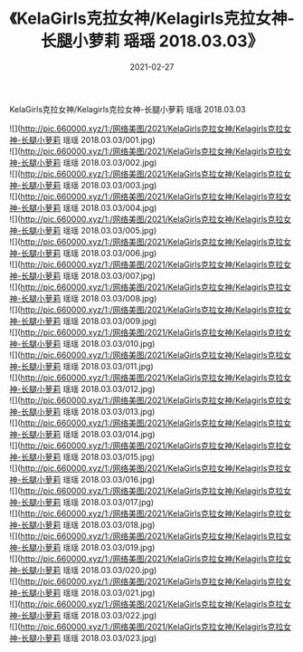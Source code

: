 ﻿---
layout: post
title:  《KelaGirls克拉女神/Kelagirls克拉女神-长腿小萝莉 瑶瑶 2018.03.03》
date:   2021-02-27
img: http://pic.660000.xyz/1:/网络美图/2021/KelaGirls克拉女神/Kelagirls克拉女神-长腿小萝莉 瑶瑶 2018.03.03/000.jpg
categories: [美女, 清纯, 唯美]
---

KelaGirls克拉女神/Kelagirls克拉女神-长腿小萝莉 瑶瑶 2018.03.03

 ![](http://pic.660000.xyz/1:/网络美图/2021/KelaGirls克拉女神/Kelagirls克拉女神-长腿小萝莉 瑶瑶 2018.03.03/001.jpg) <br>![](http://pic.660000.xyz/1:/网络美图/2021/KelaGirls克拉女神/Kelagirls克拉女神-长腿小萝莉 瑶瑶 2018.03.03/002.jpg) <br>![](http://pic.660000.xyz/1:/网络美图/2021/KelaGirls克拉女神/Kelagirls克拉女神-长腿小萝莉 瑶瑶 2018.03.03/003.jpg) <br>![](http://pic.660000.xyz/1:/网络美图/2021/KelaGirls克拉女神/Kelagirls克拉女神-长腿小萝莉 瑶瑶 2018.03.03/004.jpg) <br>![](http://pic.660000.xyz/1:/网络美图/2021/KelaGirls克拉女神/Kelagirls克拉女神-长腿小萝莉 瑶瑶 2018.03.03/005.jpg) <br>![](http://pic.660000.xyz/1:/网络美图/2021/KelaGirls克拉女神/Kelagirls克拉女神-长腿小萝莉 瑶瑶 2018.03.03/006.jpg) <br>![](http://pic.660000.xyz/1:/网络美图/2021/KelaGirls克拉女神/Kelagirls克拉女神-长腿小萝莉 瑶瑶 2018.03.03/007.jpg) <br>![](http://pic.660000.xyz/1:/网络美图/2021/KelaGirls克拉女神/Kelagirls克拉女神-长腿小萝莉 瑶瑶 2018.03.03/008.jpg) <br>![](http://pic.660000.xyz/1:/网络美图/2021/KelaGirls克拉女神/Kelagirls克拉女神-长腿小萝莉 瑶瑶 2018.03.03/009.jpg) <br>![](http://pic.660000.xyz/1:/网络美图/2021/KelaGirls克拉女神/Kelagirls克拉女神-长腿小萝莉 瑶瑶 2018.03.03/010.jpg) <br>![](http://pic.660000.xyz/1:/网络美图/2021/KelaGirls克拉女神/Kelagirls克拉女神-长腿小萝莉 瑶瑶 2018.03.03/011.jpg) <br>![](http://pic.660000.xyz/1:/网络美图/2021/KelaGirls克拉女神/Kelagirls克拉女神-长腿小萝莉 瑶瑶 2018.03.03/012.jpg) <br>![](http://pic.660000.xyz/1:/网络美图/2021/KelaGirls克拉女神/Kelagirls克拉女神-长腿小萝莉 瑶瑶 2018.03.03/013.jpg) <br>![](http://pic.660000.xyz/1:/网络美图/2021/KelaGirls克拉女神/Kelagirls克拉女神-长腿小萝莉 瑶瑶 2018.03.03/014.jpg) <br>![](http://pic.660000.xyz/1:/网络美图/2021/KelaGirls克拉女神/Kelagirls克拉女神-长腿小萝莉 瑶瑶 2018.03.03/015.jpg) <br>![](http://pic.660000.xyz/1:/网络美图/2021/KelaGirls克拉女神/Kelagirls克拉女神-长腿小萝莉 瑶瑶 2018.03.03/016.jpg) <br>![](http://pic.660000.xyz/1:/网络美图/2021/KelaGirls克拉女神/Kelagirls克拉女神-长腿小萝莉 瑶瑶 2018.03.03/017.jpg) <br>![](http://pic.660000.xyz/1:/网络美图/2021/KelaGirls克拉女神/Kelagirls克拉女神-长腿小萝莉 瑶瑶 2018.03.03/018.jpg) <br>![](http://pic.660000.xyz/1:/网络美图/2021/KelaGirls克拉女神/Kelagirls克拉女神-长腿小萝莉 瑶瑶 2018.03.03/019.jpg) <br>![](http://pic.660000.xyz/1:/网络美图/2021/KelaGirls克拉女神/Kelagirls克拉女神-长腿小萝莉 瑶瑶 2018.03.03/020.jpg) <br>![](http://pic.660000.xyz/1:/网络美图/2021/KelaGirls克拉女神/Kelagirls克拉女神-长腿小萝莉 瑶瑶 2018.03.03/021.jpg) <br>![](http://pic.660000.xyz/1:/网络美图/2021/KelaGirls克拉女神/Kelagirls克拉女神-长腿小萝莉 瑶瑶 2018.03.03/022.jpg) <br>![](http://pic.660000.xyz/1:/网络美图/2021/KelaGirls克拉女神/Kelagirls克拉女神-长腿小萝莉 瑶瑶 2018.03.03/023.jpg) <br>